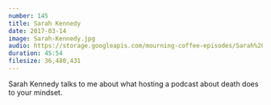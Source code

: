 ```yaml
---
number: 145
title: Sarah Kennedy
date: 2017-03-14
image: Sarah-Kennedy.jpg
audio: https://storage.googleapis.com/mourning-coffee-episodes/Sarah%20Kennedy%20Release.mp3
duration: 45:54
filesize: 36,480,431
---
```


Sarah Kennedy talks to me about what hosting a podcast about death does to your mindset.
